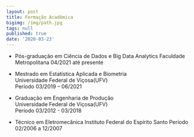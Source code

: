 ```yaml
---
layout: post
title: Formação Acadêmica
bigimg: /img/path.jpg
tags: null
published: true
date: '2020-03-23'
---
```




- Pós-graduação em Ciência de Dados e Big Data Analytics
Faculdade Metropolitana
04/2021 até presente


- Mestrado em Estatística Aplicada e Biometria  
Universidade Federal de Viçosa(UFV)  
Período 03/2019 – 06/2021  


- Graduação em Engenharia de Produção  
Universidade Federal de Viçosa(UFV)  
Período 03/2012 - 03/2018  


- Técnico em Eletromecânica
Instituto Federal do Espírito Santo 
Período 02/2006 a 12/2007
